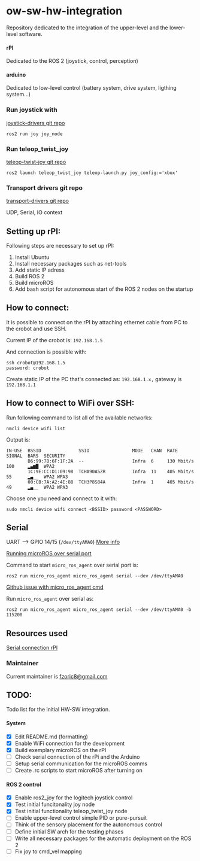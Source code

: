 # ow-sw-hw-integration

Repository dedicated to the integration of the upper-level and the lower-level software. 

#### rPI  

Dedicated to the ROS 2 (joystick, control, perception)  

#### arduino  

Dedicated to low-level control (battery system, drive system, ligthing system...)

### Run joystick with 

[joystick-drivers git repo](https://github.com/ros-drivers/joystick_drivers)


```
ros2 run joy joy_node 
```

### Run teleop_twist_joy

[teleop-twist-joy git repo](https://github.com/ros2/teleop_twist_joy)
```
ros2 launch teleop_twist_joy teleop-launch.py joy_config:='xbox'
```


### Transport drivers git repo 

[transport-drivers git repo](https://github.com/ros-drivers/transport_drivers)

UDP, Serial, IO context 


## Setting up rPI: 

Following steps are necessary to set up rPI: 
1. Install Ubuntu 
2. Install necessary packages such as net-tools 
3. Add static IP adress
4. Build ROS 2
5. Build microROS
6. Add bash script for autonomous start of the ROS 2 nodes on the startup 

## How to connect: 

It is possible to connect on the rPI by attaching ethernet cable from PC to the 
crobot and use SSH. 

Current IP of the crobot is: `192.168.1.5`

And connection is possible with: 
``` 
ssh crobot@192.168.1.5
password: crobot
``` 

Create static IP of the PC that's connected as: `192.168.1.x,` 
gateway is `192.168.1.1`

## How to connect to WiFi over SSH: 

Run following command to list all of the available networks: 
```
nmcli device wifi list
```

Output is: 
```
IN-USE  BSSID              SSID                MODE   CHAN  RATE        SIGNAL  BARS  SECURITY  
        B6:99:7B:6F:1F:2A  --                  Infra  6     130 Mbit/s  100     ▂▄▆█  WPA2      
        1C:9E:CC:D1:09:98  TCHA90A5ZR          Infra  11    405 Mbit/s  55      ▂▄__  WPA2 WPA3 
        00:CB:7A:A2:4E:88  TCH3P8S84A          Infra  1     405 Mbit/s  49      ▂▄__  WPA2 WPA3 

```

Choose one you need and connect to it with:

```
sudo nmcli device wifi connect <BSSID> password <PASSWORD>
```

## Serial 

UART --> GPIO 14/15 (`/dev/ttyAMA0`)
[More info](https://jason19970210.medium.com/raspberry-pi-4-with-multiple-uart-interface-4eac75f74d7c)

[Running microROS over serial port](https://micro.ros.org/docs/tutorials/core/first_application_rtos/freertos/)

Command to start `micro_ros_agent` over serial port is: 
```
ros2 run micro_ros_agent micro_ros_agent serial --dev /dev/ttyAMA0
```

[Github issue with micro_ros_agent cmd](https://github.com/micro-ROS/micro_ros_arduino/issues/1105)

Run `micro_ros_agent` over serial as: 
```
ros2 run micro_ros_agent micro_ros_agent serial --dev /dev/ttyAMA0 -b 115200
```

## Resources used

[Serial connection rPI](https://www.abelectronics.co.uk/kb/article/1035/serial-port-setup-in-raspberry-pi-os)


### Maintainer 

Current maintainer is fzoric8@gmail.com

## TODO: 

Todo list for the initial HW-SW integration. 

#### System

- [x] Edit README.md (formatting)
- [x] Enable WiFi connection for the development
- [x] Build exemplary microROS on the rPI
- [ ] Check serial connection of the rPi and the Arduino 
- [ ] Setup serial communication for the microROS comms
- [ ] Create .rc scripts to start microROS after turning on 

#### ROS 2 control 

- [x] Enable ros2_joy for the logitech joystick control
- [x] Test initial funcitonality joy node 
- [x] Test initial functionality teleop_twist_joy node
- [ ] Enable upper-level control simple PID or pure-pursuit
- [ ] Think of the sensory placement for the autonomous control 
- [ ] Define initial SW arch for the testing phases
- [ ] Write all necessary packages for the automatic deployment on the ROS 2
- [ ] Fix joy to cmd_vel mapping 